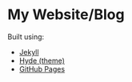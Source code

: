# My Website/Blog

Built using:

- [Jekyll](http://jekyllrb.com/)
- [Hyde (theme)](http://hyde.getpoole.com/)
- [GitHub Pages](http://pages.github.com/)